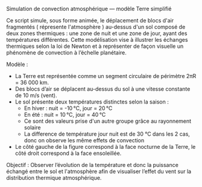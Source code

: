 
Simulation de convection atmosphérique — modèle Terre simplifié

Ce script simule, sous forme animée, le déplacement de blocs d'air fragmentés ( répresente l'atmosphère ) au-dessus d'un sol 
composé de deux zones thermiques : une zone de nuit et une zone de jour, ayant des températures 
différentes. Cette modélisation vise à illustrer les échanges thermiques selon la loi de Newton 
et à représenter de façon visuelle un phénomène de convection à l’échelle planétaire.

Modèle :
- La Terre est représentée comme un segment circulaire de périmètre 2πR = 36 000 km.
- Des blocs d’air se déplacent au-dessus du sol à une vitesse constante de 10 m/s (vent).
- Le sol présente deux températures distinctes selon la saison :
    - En hiver : nuit = -10 °C, jour = 20 °C
    - En été  : nuit = 10 °C,  jour = 40 °C
    - Ce sont des valeurs prise d'un autre groupe grâce au rayonnement solaire
    - La difference de température jour nuit est de 30 °C dans les 2 cas, donc on observe les même effets de convection 
- Le côté gauche de la figure correspond à la face nocturne de la Terre,
  le côté droit correspond à la face ensoleillée.

Objectif :
Observer l’évolution de la température et donc la puissance échangé entre le sol et l'atmosphère afin de visualiser 
l’effet du vent sur la distribution thermique atmosphérique.

